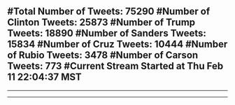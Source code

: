 #Total Number of Tweets: 75290 
#Number of Clinton Tweets: 25873
#Number of Trump Tweets: 18890
#Number of Sanders Tweets: 15834
#Number of Cruz Tweets: 10444
#Number of Rubio Tweets: 3478
#Number of Carson Tweets: 773
#Current Stream Started at Thu Feb 11 22:04:37 MST
---
---
---
